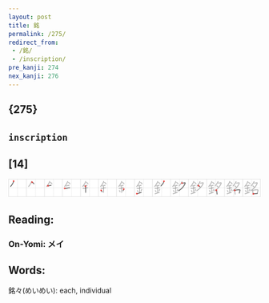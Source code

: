 ```yaml
---
layout: post
title: 銘
permalink: /275/
redirect_from:
 - /銘/
 - /inscription/
pre_kanji: 274
nex_kanji: 276
---
```


## {275}

## `inscription`

## [14]

<div class="stroke"><img src="../images/E98A98.png" /></div>

## Reading:

### On-Yomi: メイ

## Words:

銘々(めいめい): each, individual
